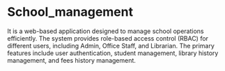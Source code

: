# School_management
It is a web-based application designed to manage school operations efficiently. The system provides role-based access control (RBAC) for different users, including Admin, Office Staff, and Librarian. The primary features include user authentication, student management, library history management, and fees history management.
